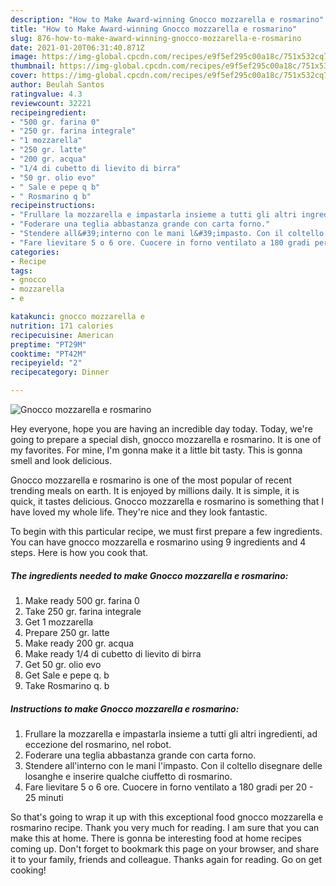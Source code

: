 ```yaml
---
description: "How to Make Award-winning Gnocco mozzarella e rosmarino"
title: "How to Make Award-winning Gnocco mozzarella e rosmarino"
slug: 876-how-to-make-award-winning-gnocco-mozzarella-e-rosmarino
date: 2021-01-20T06:31:40.871Z
image: https://img-global.cpcdn.com/recipes/e9f5ef295c00a18c/751x532cq70/gnocco-mozzarella-e-rosmarino-recipe-main-photo.jpg
thumbnail: https://img-global.cpcdn.com/recipes/e9f5ef295c00a18c/751x532cq70/gnocco-mozzarella-e-rosmarino-recipe-main-photo.jpg
cover: https://img-global.cpcdn.com/recipes/e9f5ef295c00a18c/751x532cq70/gnocco-mozzarella-e-rosmarino-recipe-main-photo.jpg
author: Beulah Santos
ratingvalue: 4.3
reviewcount: 32221
recipeingredient:
- "500 gr. farina 0"
- "250 gr. farina integrale"
- "1 mozzarella"
- "250 gr. latte"
- "200 gr. acqua"
- "1/4 di cubetto di lievito di birra"
- "50 gr. olio evo"
- " Sale e pepe q b"
- " Rosmarino q b"
recipeinstructions:
- "Frullare la mozzarella e impastarla insieme a tutti gli altri ingredienti, ad eccezione del rosmarino, nel robot."
- "Foderare una teglia abbastanza grande con carta forno."
- "Stendere all&#39;interno con le mani l&#39;impasto. Con il coltello disegnare delle losanghe e inserire qualche ciuffetto di rosmarino."
- "Fare lievitare 5 o 6 ore. Cuocere in forno ventilato a 180 gradi per 20 - 25 minuti"
categories:
- Recipe
tags:
- gnocco
- mozzarella
- e

katakunci: gnocco mozzarella e 
nutrition: 171 calories
recipecuisine: American
preptime: "PT29M"
cooktime: "PT42M"
recipeyield: "2"
recipecategory: Dinner

---
```



![Gnocco mozzarella e rosmarino](https://img-global.cpcdn.com/recipes/e9f5ef295c00a18c/751x532cq70/gnocco-mozzarella-e-rosmarino-recipe-main-photo.jpg)

Hey everyone, hope you are having an incredible day today. Today, we're going to prepare a special dish, gnocco mozzarella e rosmarino. It is one of my favorites. For mine, I'm gonna make it a little bit tasty. This is gonna smell and look delicious.



Gnocco mozzarella e rosmarino is one of the most popular of recent trending meals on earth. It is enjoyed by millions daily. It is simple, it is quick, it tastes delicious. Gnocco mozzarella e rosmarino is something that I have loved my whole life. They're nice and they look fantastic.


To begin with this particular recipe, we must first prepare a few ingredients. You can have gnocco mozzarella e rosmarino using 9 ingredients and 4 steps. Here is how you cook that.

<!--inarticleads1-->

##### The ingredients needed to make Gnocco mozzarella e rosmarino:

1. Make ready 500 gr. farina 0
1. Take 250 gr. farina integrale
1. Get 1 mozzarella
1. Prepare 250 gr. latte
1. Make ready 200 gr. acqua
1. Make ready 1/4 di cubetto di lievito di birra
1. Get 50 gr. olio evo
1. Get  Sale e pepe q. b
1. Take  Rosmarino q. b




<!--inarticleads2-->

##### Instructions to make Gnocco mozzarella e rosmarino:

1. Frullare la mozzarella e impastarla insieme a tutti gli altri ingredienti, ad eccezione del rosmarino, nel robot.
1. Foderare una teglia abbastanza grande con carta forno.
1. Stendere all&#39;interno con le mani l&#39;impasto. Con il coltello disegnare delle losanghe e inserire qualche ciuffetto di rosmarino.
1. Fare lievitare 5 o 6 ore. Cuocere in forno ventilato a 180 gradi per 20 - 25 minuti




So that's going to wrap it up with this exceptional food gnocco mozzarella e rosmarino recipe. Thank you very much for reading. I am sure that you can make this at home. There is gonna be interesting food at home recipes coming up. Don't forget to bookmark this page on your browser, and share it to your family, friends and colleague. Thanks again for reading. Go on get cooking!
